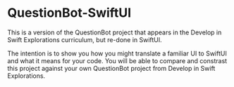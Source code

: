 # QuestionBot-SwiftUI
This is a version of the QuestionBot project that appears in the Develop in Swift Explorations curriculum, but re-done in SwiftUI.

The intention is to show you how you might translate a familiar UI to SwiftUI and what it means for your code. You will be able to compare and constrast this project against your own QuestionBot project from Develop in Swift Explorations.
